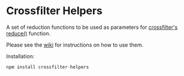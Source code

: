 Crossfilter Helpers
===================

A set of reduction functions to be used as parameters for [crossfilter's reduce()](https://github.com/square/crossfilter/wiki/API-Reference#group_reduce) function.

Please see the [wiki](https://github.com/wssbck/crossfilter-helpers/wiki) for instructions on how to use them.

Installation:

```javascript
npm install crossfilter-helpers
```